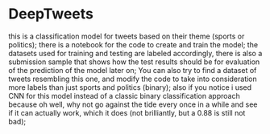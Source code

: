 # DeepTweets
this is a classification model for tweets based on their theme (sports or politics);
there is a notebook for the code to create and train the model;
the datasets used for training and testing are labeled accordingly, there is also a submission sample that shows how the test results should be for evaluation of the prediction of the model later on;
You can also try to find a dataset of tweets resembling this one, and modify the code to take into consideration more labels than just sports and politics (binary);
also if you notice i used CNN for this model instead of a classic binary classification approach because oh well, why not go against the tide every once in a while and see if it can actually work, which it does (not brilliantly, but a 0.88 is still not bad);
